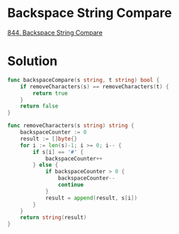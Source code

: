 # Backspace String Compare

[844. Backspace String Compare](https://leetcode.com/problems/backspace-string-compare/description/)


# Solution

```go
func backspaceCompare(s string, t string) bool {
    if removeCharacters(s) == removeCharacters(t) {
        return true
    }
    return false
}

func removeCharacters(s string) string {
    backspaceCounter := 0
    result := []byte{}
    for i := len(s)-1; i >= 0; i-- {
        if s[i] == '#' {
            backspaceCounter++
        } else {
            if backspaceCounter > 0 {
                backspaceCounter--
                continue
            }
            result = append(result, s[i])
        }
    }
    return string(result)
}
```
